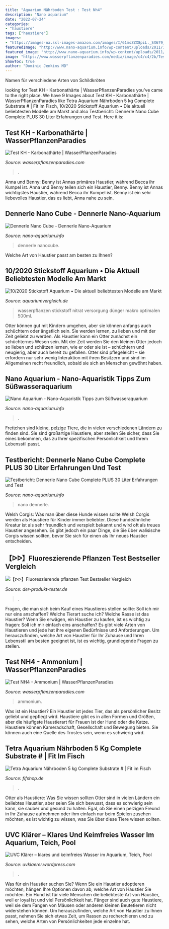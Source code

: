 ```yaml
---
title: "Aquarium Nährboden Test : Test Nh4"
description: "Nano aquarium"
date: "2022-07-24"
categories:
- "haustiere"
tags: ["haustiere"]
images:
- "https://images-na.ssl-images-amazon.com/images/I/61msZZX8piL._SX679_.jpg"
featuredImage: "http://www.nano-aquarium.info/wp-content/uploads/2011/12/dennerle-nano-cube-complete-plus-30.jpg"
featured_image: "http://www.nano-aquarium.info/wp-content/uploads/2011/12/nano-cube-30-liter-inhalt-210x118.jpg"
image: "https://www.wasserpflanzenparadies.com/media/image/c4/c4/2b/Test-KH.jpg"
ShowToc: true
author: "Dominic Jenkins MD"
---
```



Namen für verschiedene Arten von Schildkröten

	

		
looking for Test KH - Karbonathärte | WasserPflanzenParadies you've came to the right place. We have 9 Images about Test KH - Karbonathärte | WasserPflanzenParadies like Tetra Aquarium Nährboden 5 kg Complete Substrate # | Fit im Fisch, 10/2020 Stickstoff Aquarium • Die aktuell beliebtesten Modelle am Markt and also Testbericht: Dennerle Nano Cube Complete PLUS 30 Liter Erfahrungen und Test. Here it is:
		
    
## Test KH - Karbonathärte | WasserPflanzenParadies

<img loading=lazy src="https://www.wasserpflanzenparadies.com/media/image/c4/c4/2b/Test-KH.jpg" onerror="this.onerror=null;this.src='https://tse2.mm.bing.net/th?id=OIP.O93GoPrZv924Fk-bDjSDrwHaJ4&amp;pid=15.1';" alt="Test KH - Karbonathärte | WasserPflanzenParadies">

_Source: wasserpflanzenparadies.com_

>. 

	

Anna und Benny: Benny ist Annas primäres Haustier, während Becca ihr Kumpel ist.
Anna und Benny teilen sich ein Haustier, Benny. Benny ist Annas wichtigstes Haustier, während Becca ihr Kumpel ist. Benny ist ein sehr liebevolles Haustier, das es liebt, Anna nahe zu sein.

    
## Dennerle Nano Cube - Dennerle Nano-Aquarium

<img loading=lazy src="http://www.nano-aquarium.info/wp-content/uploads/2011/12/dennerle-nano-cube-complete-plus-30-liter.jpg" onerror="this.onerror=null;this.src='https://tse1.mm.bing.net/th?id=OIP.pfCrMLhJ7en7RGQkxYNu2gHaEK&amp;pid=15.1';" alt="Dennerle Nano Cube - Dennerle Nano-Aquarium">

_Source: nano-aquarium.info_

>dennerle nanocube. 

	

Welche Art von Haustier passt am besten zu Ihnen?

    
## 10/2020 Stickstoff Aquarium • Die Aktuell Beliebtesten Modelle Am Markt

<img loading=lazy src="https://m.media-amazon.com/images/I/41aO2AUmIoL.jpg" onerror="this.onerror=null;this.src='https://tse1.mm.bing.net/th?id=OIP.77x-IdbC31S-5yEqyztpswAAAA&amp;pid=15.1';" alt="10/2020 Stickstoff Aquarium • Die aktuell beliebtesten Modelle am Markt">

_Source: aquariumvergleich.de_

>wasserpflanzen stickstoff nitrat versorgung dünger makro optimalen 500ml. 

	

Otter können gut mit Kindern umgehen, aber sie können anfangs auch schüchtern oder ängstlich sein. Sie werden lernen, zu lieben und mit der Zeit geliebt zu werden.
Als Haustier kann ein Otter zunächst ein schüchternes Wesen sein. Mit der Zeit werden Sie den kleinen Otter jedoch so lieben und schätzen lernen, wie er oder sie ist – schüchtern und neugierig, aber auch bereit zu gefallen. Otter sind pflegeleicht – sie erfordern nur sehr wenig Interaktion mit ihren Besitzern und sind im Allgemeinen recht freundlich, sobald sie sich an Menschen gewöhnt haben.

    
## Nano Aquarium - Nano-Aquaristik Tipps Zum Süßwasseraquarium

<img loading=lazy src="http://www.nano-aquarium.info/wp-content/uploads/2011/12/dennerle-nano-cube-complete-plus-30.jpg" onerror="this.onerror=null;this.src='https://tse1.mm.bing.net/th?id=OIP.zU5KVShtkxteGlqo0bwrvQAAAA&amp;pid=15.1';" alt="Nano Aquarium - Nano-Aquaristik Tipps zum Süßwasseraquarium">

_Source: nano-aquarium.info_

>. 

	

Frettchen sind kleine, pelzige Tiere, die in vielen verschiedenen Ländern zu finden sind. Sie sind großartige Haustiere, aber stellen Sie sicher, dass Sie eines bekommen, das zu Ihrer spezifischen Persönlichkeit und Ihrem Lebensstil passt.

    
## Testbericht: Dennerle Nano Cube Complete PLUS 30 Liter Erfahrungen Und Test

<img loading=lazy src="http://www.nano-aquarium.info/wp-content/uploads/2011/12/nano-cube-30-liter-inhalt-210x118.jpg" onerror="this.onerror=null;this.src='https://tse1.mm.bing.net/th?id=OIP.4y8f5YLLi5qP28WD_XRDVQAAAA&amp;pid=15.1';" alt="Testbericht: Dennerle Nano Cube Complete PLUS 30 Liter Erfahrungen und Test">

_Source: nano-aquarium.info_

>nano dennerle. 

	

Welsh Corgis: Was man über diese Hunde wissen sollte
Welsh Corgis werden als Haustiere für Kinder immer beliebter. Diese hundeähnliche Kreatur ist als sehr freundlich und verspielt bekannt und wird oft als treues Haustier angesehen. Es gibt jedoch ein paar Dinge, die Sie über walisische Corgis wissen sollten, bevor Sie sich für einen als Ihr neues Haustier entscheiden.

    
## 【ᐅᐅ】Fluoreszierende Pflanzen Test Bestseller Vergleich

<img loading=lazy src="https://images-na.ssl-images-amazon.com/images/I/61msZZX8piL._SX679_.jpg" onerror="this.onerror=null;this.src='https://tse2.mm.bing.net/th?id=OIP.P6R9M0o4F0fMn8lfGPoguAHaHa&amp;pid=15.1';" alt="【ᐅᐅ】Fluoreszierende pflanzen Test Bestseller Vergleich">

_Source: der-produkt-tester.de_

>. 

	

Fragen, die man sich beim Kauf eines Haustieres stellen sollte: Soll ich mir nur eins anschaffen? Welche Tierart suche ich? Welche Rasse ist das Haustier?
Wenn Sie erwägen, ein Haustier zu kaufen, ist es wichtig zu fragen: Soll ich mir einfach eins anschaffen? Es gibt viele Arten von Haustieren und jede hat ihre eigenen Bedürfnisse und Anforderungen. Um herauszufinden, welche Art von Haustier für Ihr Zuhause und Ihren Lebensstil am besten geeignet ist, ist es wichtig, grundlegende Fragen zu stellen.

    
## Test NH4 - Ammonium | WasserPflanzenParadies

<img loading=lazy src="https://www.wasserpflanzenparadies.com/media/image/24/53/6e/Test-Ammonium.jpg" onerror="this.onerror=null;this.src='https://tse4.mm.bing.net/th?id=OIP.WT2LOI60msssZ_JDrGAe6wHaJ4&amp;pid=15.1';" alt="Test NH4 - Ammonium | WasserPflanzenParadies">

_Source: wasserpflanzenparadies.com_

>ammonium. 

	

Was ist ein Haustier?
Ein Haustier ist jedes Tier, das als persönlicher Besitz geliebt und gepflegt wird. Haustiere gibt es in allen Formen und Größen, aber die häufigste Haustierart für Frauen ist der Hund oder die Katze. Haustiere können Kameradschaft, Gesellschaft und Bewegung bieten. Sie können auch eine Quelle des Trostes sein, wenn es schwierig wird.

    
## Tetra Aquarium Nährboden 5 Kg Complete Substrate # | Fit Im Fisch

<img loading=lazy src="https://cdn03.plentymarkets.com/eeyx1r4m5fk6/item/images/124759/full/1674.jpg" onerror="this.onerror=null;this.src='https://tse4.mm.bing.net/th?id=OIP.npNzWCWxTZ6KsS8LrwoiZAHaHa&amp;pid=15.1';" alt="Tetra Aquarium Nährboden 5 kg Complete Substrate # | Fit im Fisch">

_Source: fifshop.de_

>. 

	

Otter als Haustiere: Was Sie wissen sollten
Otter sind in vielen Ländern ein beliebtes Haustier, aber seien Sie sich bewusst, dass es schwierig sein kann, sie sauber und gesund zu halten. Egal, ob Sie einen pelzigen Freund in Ihr Zuhause aufnehmen oder ihm einfach nur beim Spielen zusehen möchten, es ist wichtig zu wissen, was Sie über diese Tiere wissen sollten.

    
## UVC Klärer – Klares Und Keimfreies Wasser Im Aquarium, Teich, Pool

<img loading=lazy src="https://uvklaerer.files.wordpress.com/2015/12/teaser_teich_koi_schwebealgen_grc3bcnes_wasser-uv-klaerer-de.png?w=1024" onerror="this.onerror=null;this.src='https://tse4.mm.bing.net/th?id=OIP.4JXg0n4lnTmUp6Ab74nmHwHaEJ&amp;pid=15.1';" alt="UVC Klärer – klares und keimfreies Wasser im Aquarium, Teich, Pool">

_Source: uvklaerer.wordpress.com_

>. 

	

Was für ein Haustier suchen Sie?
Wenn Sie ein Haustier adoptieren möchten, hängen Ihre Optionen davon ab, welche Art von Haustier Sie möchten. Ein Hund ist für viele Menschen die beliebteste Art von Haustier, weil er loyal ist und viel Persönlichkeit hat. Fänger sind auch gute Haustiere, weil sie dem Fangen von Mäusen oder anderen kleinen Beutetieren nicht widerstehen können. Um herauszufinden, welche Art von Haustier zu Ihnen passt, nehmen Sie sich etwas Zeit, um Rassen zu recherchieren und zu sehen, welche Arten von Persönlichkeiten jede einzelne hat.

